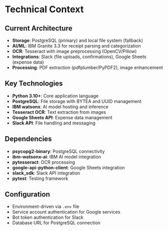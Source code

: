 # Technical Context

## Current Architecture
- **Storage**: PostgreSQL (primary) and local file system (fallback)
- **AI/ML**: IBM Granite 3.3 for receipt parsing and categorization
- **OCR**: Tesseract with image preprocessing (OpenCV/Pillow)
- **Integrations**: Slack (file uploads, confirmations), Google Sheets (expense data)
- **Processing**: PDF extraction (pdfplumber/PyPDF2), image enhancement

## Key Technologies
- **Python 3.10+**: Core application language
- **PostgreSQL**: File storage with BYTEA and UUID management
- **IBM watsonx**: AI model hosting and inference
- **Tesseract OCR**: Text extraction from images
- **Google Sheets API**: Expense data management
- **Slack API**: File handling and messaging

## Dependencies
- **psycopg2-binary**: PostgreSQL connectivity
- **ibm-watsonx-ai**: IBM AI model integration
- **pytesseract**: OCR processing
- **google-api-python-client**: Google Sheets integration
- **slack_sdk**: Slack API integration
- **pytest**: Testing framework

## Configuration
- Environment-driven via `.env` file
- Service account authentication for Google services
- Bot token authentication for Slack
- Database URL for PostgreSQL connection
